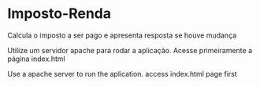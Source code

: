 # Imposto-Renda
Calcula o imposto a ser pago e apresenta resposta se houve mudança

Utilize um servidor apache para rodar a aplicação.
Acesse primeiramente a página index.html

Use a apache server to run the aplication.
access index.html page first
